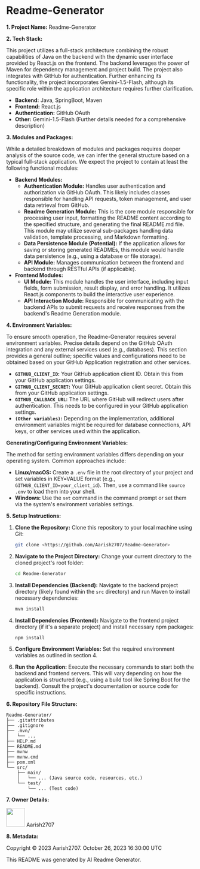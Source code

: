 # Readme-Generator

**1. Project Name:** Readme-Generator

**2. Tech Stack:**

This project utilizes a full-stack architecture combining the robust capabilities of Java on the backend with the dynamic user interface provided by React.js on the frontend.  The backend leverages the power of Maven for dependency management and project build.  The project also integrates with GitHub for authentication.  Further enhancing its functionality, the project incorporates Gemini-1.5-Flash, although its specific role within the application architecture requires further clarification.

* **Backend:** Java, SpringBoot, Maven
* **Frontend:** React.js
* **Authentication:** GitHub OAuth
* **Other:** Gemini-1.5-Flash (Further details needed for a comprehensive description)


**3. Modules and Packages:**

While a detailed breakdown of modules and packages requires deeper analysis of the source code, we can infer the general structure based on a typical full-stack application. We expect the project to contain at least the following functional modules:

* **Backend Modules:**
    * **Authentication Module:** Handles user authentication and authorization via GitHub OAuth.  This likely includes classes responsible for handling API requests, token management, and user data retrieval from GitHub.
    * **Readme Generation Module:** This is the core module responsible for processing user input, formatting the README content according to the specified structure, and generating the final README.md file. This module may utilize several sub-packages handling data validation, template processing, and Markdown formatting.
    * **Data Persistence Module (Potential):** If the application allows for saving or storing generated READMEs, this module would handle data persistence (e.g., using a database or file storage).
    * **API Module:**  Manages communication between the frontend and backend through RESTful APIs (if applicable).
* **Frontend Modules:**
    * **UI Module:**  This module handles the user interface, including input fields, form submission, result display, and error handling. It utilizes React.js components to build the interactive user experience.
    * **API Interaction Module:** Responsible for communicating with the backend APIs to submit requests and receive responses from the backend's Readme Generation module.


**4. Environment Variables:**

To ensure smooth operation, the Readme-Generator requires several environment variables.  Precise details depend on the GitHub OAuth integration and any external services used (e.g., databases).  This section provides a general outline; specific values and configurations need to be obtained based on your GitHub Application registration and other services.

* **`GITHUB_CLIENT_ID`:**  Your GitHub application client ID. Obtain this from your GitHub application settings.
* **`GITHUB_CLIENT_SECRET`:** Your GitHub application client secret. Obtain this from your GitHub application settings.
* **`GITHUB_CALLBACK_URL`:** The URL where GitHub will redirect users after authentication.  This needs to be configured in your GitHub application settings.
* **`(Other variables)`:** Depending on the implementation, additional environment variables might be required for database connections, API keys, or other services used within the application.

**Generating/Configuring Environment Variables:**

The method for setting environment variables differs depending on your operating system.  Common approaches include:

* **Linux/macOS:** Create a `.env` file in the root directory of your project and set variables in KEY=VALUE format (e.g., `GITHUB_CLIENT_ID=your_client_id`).  Then, use a command like `source .env` to load them into your shell.
* **Windows:** Use the `set` command in the command prompt or set them via the system's environment variables settings.



**5. Setup Instructions:**

1. **Clone the Repository:** Clone this repository to your local machine using Git:

   ```bash
   git clone <https://github.com/Aarish2707/Readme-Generator>
   ```

2. **Navigate to the Project Directory:**  Change your current directory to the cloned project's root folder:

   ```bash
   cd Readme-Generator
   ```

3. **Install Dependencies (Backend):** Navigate to the backend project directory (likely found within the `src` directory) and run Maven to install necessary dependencies:

   ```bash
   mvn install
   ```

4. **Install Dependencies (Frontend):** Navigate to the frontend project directory (if it's a separate project) and install necessary npm packages:

   ```bash
   npm install
   ```

5. **Configure Environment Variables:** Set the required environment variables as outlined in section 4.

6. **Run the Application:** Execute the necessary commands to start both the backend and frontend servers.  This will vary depending on how the application is structured (e.g., using a build tool like Spring Boot for the backend).  Consult the project's documentation or source code for specific instructions.

**6. Repository File Structure:**

```
Readme-Generator/
├── .gitattributes
├── .gitignore
├── .mvn/
│   └── ...
├── HELP.md
├── README.md
├── mvnw
├── mvnw.cmd
├── pom.xml
└── src/
    ├── main/
    │   └── ... (Java source code, resources, etc.)
    └── test/
        └── ... (Test code)

```


**7. Owner Details:**

<img src="https://github.com/Aarish2707.png" width='50' height='50'> Aarish2707


**8. Metadata:**

Copyright © 2023 Aarish2707.  October 26, 2023 16:30:00 UTC

This README was generated by AI Readme Generator.


